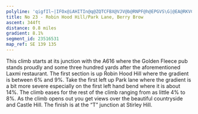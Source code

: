 ```yaml
---
polyline: 'qigfIl~|IFOx@iAHITIn@q@ZQTCFBX@VJV@b@RNPF@h@EPGVS\G|@EA@RKVCV?JEH@LMLUBO?e@Ke@?[UcAIyCIgB?c@c@iBM}@@eADq@H_@v@uBDSHi@?{@Kg@EI}@oAi@_A[gAKw@U_A?QQe@CsBIaAQe@e@u@EWQqBG[MwAg@mBs@wBg@_A@Mh@e@DQ'
title: No 23 - Robin Hood Hill/Park Lane, Berry Brow
ascent: 344ft
distance: 0.8 miles
gradient: 8.1%
segment_id: 23516531
map_ref: SE 139 135
---
```


This climb starts at its junction with the A616 where the Golden Fleece pub stands proudly
and some three hundred yards after the aforementioned Laxmi restaurant. The first section
is up Robin Hood Hill where the gradient is between 6% and 9%. Take the first left up Park
lane where the gradient is a bit more severe especially on the first left hand bend where it is
about 14%. The climb eases for the rest of the climb ranging from as little 4% to 8%. As the
climb opens out you get views over the beautiful countryside and Castle Hill. The finish is at
the “T” junction at Stirley Hill.


